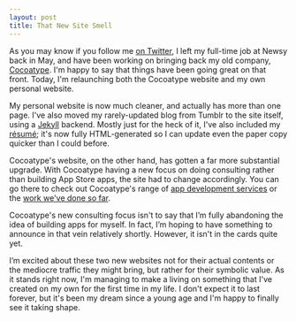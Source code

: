 ```yaml
---
layout: post
title: That New Site Smell
---
```


As you may know if you follow me [on Twitter](http://twitter.com/Arclite), I left my full-time job at Newsy back in May, and have been working on bringing back my old company, [Cocoatype](http://cocoatype.com). I'm happy to say that things have been going great on that front. Today, I'm relaunching both the Cocoatype website and my own personal website.

My personal website is now much cleaner, and actually has more than one page. I've also moved my rarely-updated blog from Tumblr to the site itself, using a [Jekyll](http://jekyllrb.com) backend.  Mostly just for the heck of it, I've also included my [résumé](/resume); it's now fully HTML-generated so I can update even the paper copy quicker than I could before.

Cocoatype's website, on the other hand, has gotten a far more substantial upgrade. With Cocoatype having a new focus on doing consulting rather than building App Store apps, the site had to change accordingly. You can go there to check out Cocoatype's range of [app development services](http://cocoatype.com/services) or the [work we've done so far](http://cocoatype.com/portfolio).

Cocoatype's new consulting focus isn't to say that I’m fully abandoning the idea of building apps for myself. In fact, I’m hoping to have something to announce in that vein relatively shortly. However, it isn't in the cards quite yet.

I’m excited about these two new websites not for their actual contents or the mediocre traffic they might bring, but rather for their symbolic value. As it stands right now, I'm managing to make a living on something that I've created on my own for the first time in my life. I don't expect it to last forever, but it's been my dream since a young age and I'm happy to finally see it taking shape.  

